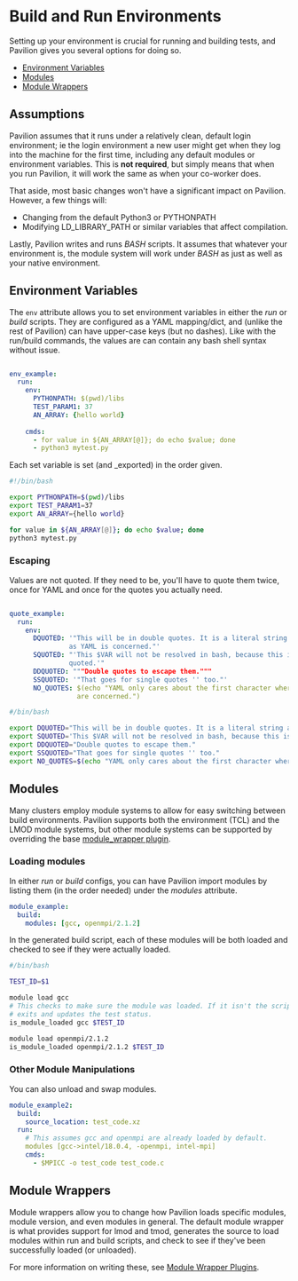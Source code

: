 # Build and Run Environments

Setting up your environment is crucial for running and building tests, and 
Pavilion gives you several options for doing so.

 - [Environment Variables](#environment-variables)
 - [Modules](#modules)
 - [Module Wrappers](#module-wrappers)
 
## Assumptions
Pavilion assumes that it runs under a relatively clean, default login 
environment; ie the login environment a new user might get when they log 
into the machine for the first time, including any default modules or 
environment variables. This is __not required__, but simply 
means that when you run Pavilion, it will work the same as when your 
co-worker does. 

That aside, most basic changes won't have a significant impact on Pavilion. 
However, a few things will:
 - Changing from the default Python3 or PYTHONPATH
 - Modifying LD_LIBRARY_PATH or similar variables that affect compilation.

Lastly, Pavilion writes and runs _BASH_ scripts. It assumes that whatever 
your environment is, the module system will work under _BASH_ as just as well
as your native environment.

## Environment Variables

The `env` attribute allows you to set environment variables in either the
_run_ or _build_ scripts. They are configured as a YAML mapping/dict, and 
(unlike the rest of Pavilion) can have upper-case keys (but no dashes). Like 
with the run/build commands, the values are can contain any bash shell syntax
without issue.
 
```yaml

env_example:
  run:
    env:
      PYTHONPATH: $(pwd)/libs
      TEST_PARAM1: 37
      AN_ARRAY: {hello world}
  
    cmds:
      - for value in ${AN_ARRAY[@]}; do echo $value; done
      - python3 mytest.py

```

Each set variable is set (and _exported) in the order given.

```bash
#!/bin/bash

export PYTHONPATH=$(pwd)/libs
export TEST_PARAM1=37
export AN_ARRAY={hello world}

for value in ${AN_ARRAY[@]}; do echo $value; done
python3 mytest.py
```

### Escaping

Values are not quoted. If they need to be, you'll have to quote them twice, 
once for YAML and once for the quotes you actually need.

```yaml

quote_example:
  run:
    env:
      DQUOTED: '"This will be in double quotes. It is a literal string as far 
               as YAML is concerned."'
      SQUOTED: "'This $VAR will not be resolved in bash, because this is single 
               quoted.'"
      DDQUOTED: """Double quotes to escape them."""
      SSQUOTED: '"That goes for single quotes '' too."'
      NO_QUOTES: $(echo "YAML only cares about the first character where quotes 
                 are concerned.")
```

```bash
#/bin/bash

export DQUOTED="This will be in double quotes. It is a literal string as far as YAML is concerned."
export SQUOTED='This $VAR will not be resolved in bash, because this is single quoted.'
export DDQUOTED="Double quotes to escape them." 
export SSQUOTED="That goes for single quotes '' too."
export NO_QUOTES=$(echo "YAML only cares about the first character where quotes are concerned.")
```

## Modules

Many clusters employ module systems to allow for easy switching between 
build environments. Pavilion supports both the environment (TCL) and the LMOD 
module systems, but other module systems can be supported by overriding the 
base [module_wrapper plugin](../plugins/module_wrapper.md).

### Loading modules
In either _run_ or _build_ configs, you can have Pavilion import modules by 
listing them (in the order needed) under the _modules_ attribute.

```yaml
module_example:
  build: 
    modules: [gcc, openmpi/2.1.2]
```

In the generated build script, each of these modules will be both loaded and 
checked to see if they were actually loaded.

```bash
#/bin/bash

TEST_ID=$1

module load gcc
# This checks to make sure the module was loaded. If it isn't the script
# exits and updates the test status. 
is_module_loaded gcc $TEST_ID

module load openmpi/2.1.2
is_module_loaded openmpi/2.1.2 $TEST_ID
```

### Other Module Manipulations
You can also unload and swap modules. 

```yaml
module_example2:
  build:
    source_location: test_code.xz
  run:
    # This assumes gcc and openmpi are already loaded by default.
    modules [gcc->intel/18.0.4, -openmpi, intel-mpi]
    cmds: 
      - $MPICC -o test_code test_code.c
```

## Module Wrappers
Module wrappers allow you to change how Pavilion loads specific modules, 
module version, and even modules in general. The default module wrapper is 
what provides support for lmod and tmod, generates the source to load modules
within run and build scripts, and check to see if they've been successfully 
loaded (or unloaded).

For more information on writing these, see 
[Module Wrapper Plugins](../plugins/module_wrappers.md).
